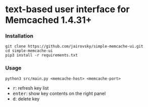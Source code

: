 # text-based user interface for Memcached 1.4.31+

### Installation
```
git clone https://github.com/jairovsky/simple-memcache-ui.git
cd simple-memcache-ui
pip3 install -r requirements.txt
```

### Usage

`python3 src/main.py <memcache-host> <memcache-port>`

- <kbd>r</kbd>: refresh key list
- <kbd>enter</kbd>: show key contents on the right panel
- <kbd>d</kbd>: delete key

